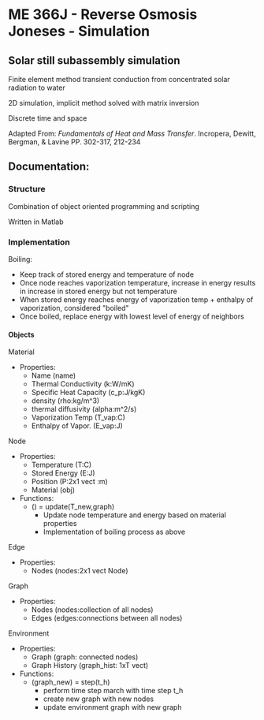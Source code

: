 # ME 366J - Reverse Osmosis Joneses - Simulation

## Solar still subassembly simulation 

Finite element method transient conduction from concentrated solar radiation to water

2D simulation, implicit method solved with matrix inversion

Discrete time and space

Adapted From: _Fundamentals of Heat and Mass Transfer_. Incropera, Dewitt, Bergman, & Lavine
                PP. 302-317, 212-234

## Documentation:

### Structure

Combination of object oriented programming and scripting

Written in Matlab

### Implementation

Boiling:
* Keep track of stored energy and temperature of node
* Once node reaches vaporization temperature, increase in energy results in increase in stored energy but not temperature
* When stored energy reaches energy of vaporization temp + enthalpy of vaporization, considered "boiled"
* Once boiled, replace energy with lowest level of energy of neighbors

#### Objects

Material
* Properties: 
    * Name                    (name)
    * Thermal Conductivity    (k:W/mK)
    * Specific Heat Capacity  (c_p:J/kgK)
    * density                 (rho:kg/m^3)
    * thermal diffusivity     (alpha:m^2/s)
    * Vaporization Temp       (T_vap:C)
    * Enthalpy of Vapor.      (E_vap:J)

Node
* Properties: 
    * Temperature             (T:C)
    * Stored Energy           (E:J)
    * Position                (P:2x1 vect :m)
    * Material                (obj)
* Functions:
    * () = update(T_new,graph)
        * Update node temperature and energy based on material properties
        * Implementation of boiling process as above

Edge
* Properties: 
    * Nodes                   (nodes:2x1 vect Node)

Graph
* Properties: 
    * Nodes                   (nodes:collection of all nodes)
    * Edges                   (edges:connections between all nodes)

Environment
* Properties:
    * Graph                   (graph: connected nodes)
    * Graph History           (graph_hist: 1xT vect)
* Functions:
    * (graph_new) = step(t_h)
        * perform time step march with time step t_h
        * create new graph with new nodes
        * update environment graph with new graph

